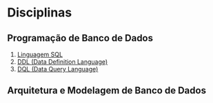# Disciplinas 

## Programação de Banco de Dados 

1. [Linguagem SQL](#linguagem) 
2. [DDL (Data Definition Language)](#ddl)
3. [DQL (Data Query Language)](#dql) 


## Arquitetura e Modelagem de Banco de Dados

